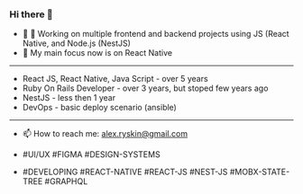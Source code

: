 ### Hi there 👋

- 🔭 🔭 Working on multiple frontend and backend projects using JS (React Native, and Node.js (NestJS)
- 🌱 My main focus now is on React Native

***
- React JS, React Native, Java Script - over 5 years
- Ruby On Rails Developer - over 3 years, but stoped few years ago
- NestJS - less then 1 year
- DevOps - basic deploy scenario (ansible)
***
- 📫 How to reach me: alex.ryskin@gmail.com

- #UI/UX #FIGMA #DESIGN-SYSTEMS
- #DEVELOPING #REACT-NATIVE #REACT-JS #NEST-JS #MOBX-STATE-TREE #GRAPHQL

<!--
**ryskin/ryskin** is a ✨ _special_ ✨ repository because its `README.md` (this file) appears on your GitHub profile.

Here are some ideas to get you started:

- 🔭 I’m currently working on ...
- 🌱 I’m currently learning ...
- 👯 I’m looking to collaborate on ...
- 🤔 I’m looking for help with ...
- 💬 Ask me about ...
- 📫 How to reach me: ...
- 😄 Pronouns: ...
- ⚡ Fun fact: ...
-->
